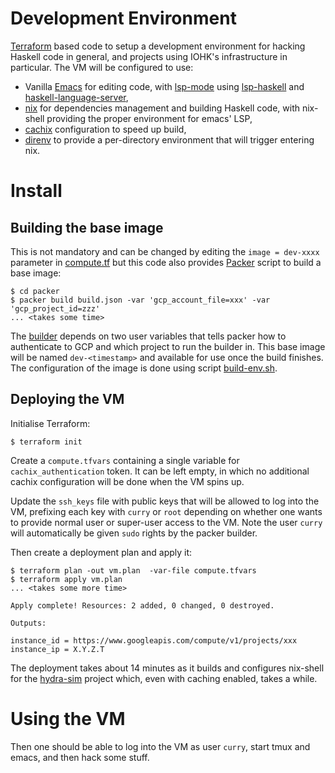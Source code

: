 # Development Environment

[Terraform](https://www.hashicorp.com/products/terraform) based code to setup a development environment for hacking Haskell code in general, and
projects using IOHK's infrastructure in particular. The VM will be configured to use:

* Vanilla [Emacs]() for editing code, with [lsp-mode](https://emacs-lsp.github.io/) using [lsp-haskell](https://emacs-lsp.github.io/lsp-haskell/) and [haskell-language-server](https://github.com/haskell/haskell-language-server),
* [nix](https://nixos.org/) for dependencies management and building Haskell code, with nix-shell providing the proper environment for emacs' LSP,
* [cachix](https://cachix.org/) configuration to speed up build,
* [direnv](https://direnv.net/) to provide a per-directory environment that will trigger entering nix.

# Install

## Building the base image

This is not mandatory and can be changed by editing the `image = dev-xxxx` parameter in [compute.tf](./compute.tf) but this code also provides [Packer](https://www.packer.io/) script to build a base image:

```
$ cd packer
$ packer build build.json -var 'gcp_account_file=xxx' -var 'gcp_project_id=zzz'
... <takes some time>
```

The [builder](https://www.packer.io/docs/templates/builders) depends on two user variables that tells packer how to authenticate to GCP and which project to run the builder in. This base image will be named `dev-<timestamp>` and available for use once the build finishes. The configuration of the image is done using script [build-env.sh](./packer/build-env.sh).

## Deploying the VM

Initialise Terraform:

```
$ terraform init
```

Create a `compute.tfvars` containing a single variable for `cachix_authentication` token. It can be left empty, in which no additional cachix configuration will be done when the VM spins up.

Update the `ssh_keys` file with public keys that will be allowed to log into the VM, prefixing each key with `curry` or `root` depending on whether one wants to provide normal user or super-user access to the VM. Note the user `curry` will automatically be given `sudo` rights by the packer builder.

Then create a deployment plan and apply it:

```
$ terraform plan -out vm.plan  -var-file compute.tfvars
$ terraform apply vm.plan
... <takes some more time>

Apply complete! Resources: 2 added, 0 changed, 0 destroyed.

Outputs:

instance_id = https://www.googleapis.com/compute/v1/projects/xxx
instance_ip = X.Y.Z.T
```

The deployment takes about 14 minutes as it builds and configures nix-shell for the [hydra-sim](https://github.com/abailly/hydra-sim) project which, even with caching enabled, takes a while.

# Using the VM

Then one should be able to log into the VM as user `curry`, start tmux and emacs, and then hack some stuff.
